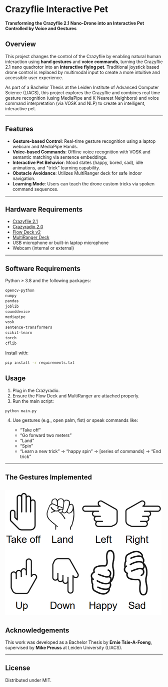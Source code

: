 # Crazyflie Interactive Pet

**Transforming the Crazyflie 2.1 Nano-Drone into an Interactive Pet Controlled by Voice and Gestures**

## Overview

This project changes the control of the Crazyflie by enabling natural human interaction using **hand gestures** and **voice commands**, turning the Crazyflie 2.1 nano quadrotor into an **interactive flying pet**. Traditional joystick based drone control is replaced by multimodal input to create a more intuitive and accessible user experience.

As part of a Bachelor Thesis at the Leiden Institute of Advanced Computer Science (LIACS), this project explores the Crazyflie and combines real time gesture recognition (using MediaPipe and K-Nearest Neighbors) and voice command interpretation (via VOSK and NLP) to create an intelligent, interactive pet.

---

## Features

-  **Gesture-based Control**: Real-time gesture recognition using a laptop webcam and MediaPipe Hands.
-  **Voice-based Commands**: Offline voice recognition with VOSK and semantic matching via sentence embeddings.
-  **Interactive Pet Behavior**: Mood states (happy, bored, sad), idle animations, and "trick" learning capability.
-  **Obstacle Avoidance**: Utilizes MultiRanger deck for safe indoor navigation.
-  **Learning Mode**: Users can teach the drone custom tricks via spoken command sequences.

---

## Hardware Requirements

- [Crazyflie 2.1](https://www.bitcraze.io/products/crazyflie-2-1/)
- [Crazyradio 2.0](https://www.bitcraze.io/products/crazyradio-2-0/)
- [Flow Deck v2](https://www.bitcraze.io/products/flow-deck-v2/)
- [MultiRanger Deck](https://www.bitcraze.io/products/multi-ranger-deck/)
- USB microphone or built-in laptop microphone
- Webcam (internal or external)

---

## Software Requirements

Python ≥ 3.8 and the following packages:

```txt
opencv-python
numpy
pandas
joblib
sounddevice
mediapipe
vosk
sentence-transformers
scikit-learn
torch
cflib
```

Install with:

```bash
pip install -r requirements.txt
```
## Usage

1. Plug in the Crazyradio.
2. Ensure the Flow Deck and MultiRanger are attached properly.
3. Run the main script:

```bash
python main.py
```

4. Use gestures (e.g., open palm, fist) or speak commands like:

   - “Take off”
   - “Go forward two meters”
   - “Land”
   - “Spin”
   - “Learn a new trick” → “happy spin” → [series of commands] → “End trick”

---

## The Gestures Implemented

![Gesture Commands](gestures.png)
---

## Acknowledgements

This work was developed as a Bachelor Thesis by **Ernie Tsie-A-Foeng**, supervised by **Mike Preuss** at Leiden University (LIACS).

---

## License

Distributed under MIT.
